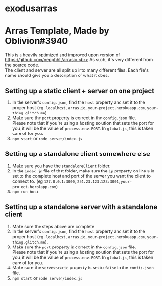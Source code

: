 # exodusarras
# Arras Template, Made by Oblivion#3940
This is a heavily optimized and improved upon version of https://github.com/nepphhh/arrasio.<br>
As such, it's very different from the source code.<br>
The client and server are all split up into many different files.
Each file's name should give you a description of what it does.
## Setting up a static client + server on one project
1) In the server's `config.json`, find the `host` property and set it to the proper host (eg. `localhost`, `arras.io`, `your-project.herokuapp.com`, `your-thing.glitch.me`).
2) Make sure the `port` property is correct in the `config.json` file.<br> Please note that if you're using a hosting solution that sets the port for you, it will be the value of `process.env.PORT`. In `global.js`, this is taken care of for you.
3) `npm start` or `node server/index.js`
## Setting up a standalone client somewhere else
1) Make sure you have the `standaloneClient` folder.
2) In the `index.js` file of that folder, make sure the `ip` property on line `9` is set to the complete host and port of the server you want the client to connect to. (eg `127.0.0.1:3000`, `234.23.123.123:3001`, `your-project.herokapp.com`)
3) `npm run host`
## Setting up a standalone server with a standalone client
1) Make sure the steps above are complete
2) In the server's `config.json`, find the `host` property and set it to the proper host (eg. `localhost`, `arras.io`, `your-project.herokuapp.com`, `your-thing.glitch.me`).
3) Make sure the `port` property is correct in the `config.json` file.<br> Please note that if you're using a hosting solution that sets the port for you, it will be the value of `process.env.PORT`. In `global.js`, this is taken care of for you.
4) Make sure the `servesStatic` property is set to `false` in the `config.json` file.
5) `npm start` or `node server/index.js`
